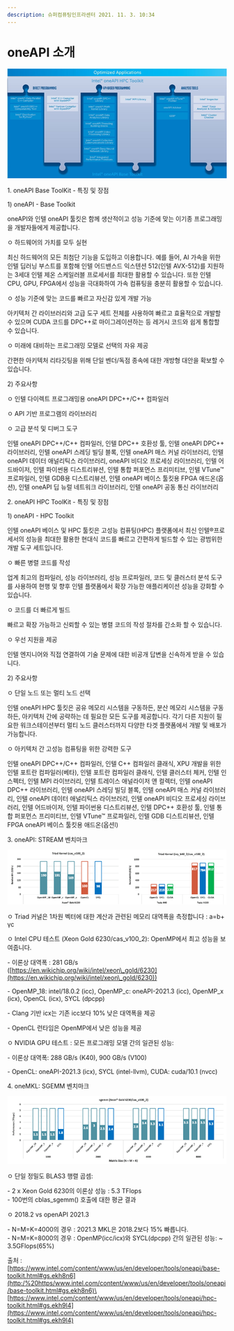 ```yaml
---
description: 슈퍼컴퓨팅인프라센터 2021. 11. 3. 10:34
---
```


# oneAPI 소개

![](../../.gitbook/assets/4j49EFsjgGpRygeBMQpu0k.png)

1\. oneAPI Base ToolKit - 특징 및 장점

1\) oneAPI - Base Toolkit

oneAPI와 인텔 oneAPI 툴킷은 함께 생산적이고 성능 기준에 맞는 이기종 프로그래밍을 개발자들에게 제공합니다.

ㅇ 하드웨어의 가치를 모두 실현

최신 하드웨어의 모든 최첨단 기능을 도입하고 이용합니다. 예를 들어, AI 가속을 위한 인텔 딥러닝 부스트를 포함해 인텔 어드밴스드 익스텐션 512(인텔 AVX-512)를 지원하는 3세대 인텔 제온 스케일러블 프로세서를 최대한 활용할 수 있습니다. 또한 인텔 CPU, GPU, FPGA에서 성능을 극대화하여 가속 컴퓨팅을 충분히 활용할 수 있습니다.

ㅇ 성능 기준에 맞는 코드를 빠르고 자신감 있게 개발 가능

아키텍처 간 라이브러리와 고급 도구 세트 전체를 사용하여 빠르고 효율적으로 개발할 수 있으며 CUDA 코드를 DPC++로 마이그레이션하는 등 레거시 코드와 쉽게 통합할 수 있습니다.

ㅇ 미래에 대비하는 프로그래밍 모델로 선택의 자유 제공

간편한 아키텍처 리타깃팅을 위해 단일 벤더/독점 종속에 대한 개방형 대안을 확보할 수 있습니다.



2\) 주요사항

ㅇ 인텔 다이렉트 프로그래밍용 oneAPI DPC++/C++ 컴파일러

ㅇ API 기반 프로그램의 라이브러리

ㅇ 고급 분석 및 디버그 도구

인텔 oneAPI DPC++/C++ 컴파일러, 인텔 DPC++ 호환성 툴, 인텔 oneAPI DPC++ 라이브러리, 인텔 oneAPI 스레딩 빌딩 블록, 인텔 oneAPI 매스 커널 라이브러리, 인텔 oneAPI 데이터 애널리틱스 라이브러리, oneAPI 비디오 프로세싱 라이브러리, 인텔 어드바이저, 인텔 파이썬용 디스트리뷰션, 인텔 통합 퍼포먼스 프리미티브, 인텔 VTune™ 프로파일러, 인텔 GDB용 디스트리뷰션, 인텔 oneAPI 베이스 툴킷용 FPGA 애드온(옵션), 인텔 oneAPI 딥 뉴럴 네트워크 라이브러리, 인텔 oneAPI 공동 통신 라이브러리



2\. oneAPI HPC ToolKit - 특징 및 장점

1\) oneAPI - HPC Toolkit

인텔 oneAPI 베이스 및 HPC 툴킷은 고성능 컴퓨팅(HPC) 플랫폼에서 최신 인텔®프로세서의 성능을 최대한 활용한 현대식 코드를 빠르고 간편하게 빌드할 수 있는 광범위한 개발 도구 세트입니다.

ㅇ 빠른 병렬 코드를 작성

업계 최고의 컴파일러, 성능 라이브러리, 성능 프로파일러, 코드 및 클러스터 분석 도구를 사용하여 현행 및 향후 인텔 플랫폼에서 확장 가능한 애플리케이션 성능을 강화할 수 있습니다.

ㅇ 코드를 더 빠르게 빌드

빠르고 확장 가능하고 신뢰할 수 있는 병렬 코드의 작성 절차를 간소화 할 수 있습니다.

ㅇ 우선 지원을 제공

인텔 엔지니어와 직접 연결하여 기술 문제에 대한 비공개 답변을 신속하게 받을 수 있습니다.



2\) 주요사항

ㅇ 단일 노드 또는 멀티 노드 선택

인텔 oneAPI HPC 툴킷은 공유 메모리 시스템을 구동하든, 분산 메모리 시스템을 구동하든, 아키텍처 간에 공략하는 데 필요한 모든 도구를 제공합니다. 각기 다른 지원이 필요한 워크스테이션부터 멀티 노드 클러스터까지 다양한 타겟 플랫폼에서 개발 및 배포가 가능합니다.

ㅇ 아키텍처 간 고성능 컴퓨팅을 위한 강력한 도구

인텔 oneAPI DPC++/C++ 컴파일러, 인텔 C++ 컴파일러 클래식, XPU 개발을 위한 인텔 포트란 컴파일러(베타), 인텔 포트란 컴파일러 클래식, 인텔 클러스터 체커, 인텔 인스펙터, 인텔 MPI 라이브러리, 인텔 트레이스 애널라이저 앤 컬렉터, 인텔 oneAPI DPC++ 라이브러리, 인텔 oneAPI 스레딩 빌딩 블록, 인텔 oneAPI 매스 커널 라이브러리, 인텔 oneAPI 데이터 애널리틱스 라이브러리, 인텔 oneAPI 비디오 프로세싱 라이브러리, 인텔 어드바이저, 인텔 파이썬용 디스트리뷰션, 인텔 DPC++ 호환성 툴, 인텔 통합 퍼포먼스 프리미티브, 인텔 VTune™ 프로파일러, 인텔 GDB 디스트리뷰션, 인텔 FPGA oneAPI 베이스 툴킷용 애드온(옵션l)



3\. oneAPI: STREAM 벤치마크

![](../../.gitbook/assets/VfXj29dUQOT6EMkkoN2akK.png)

ㅇ Triad 커널은 1차원 벡터에 대한 계산과 관련된 메모리 대역폭을 측정합니다 : a=b+ γc

ㅇ Intel CPU 테스트 (Xeon Gold 6230/cas\_v100\_2): OpenMP에서 최고 성능을 보여줍니다.

\- 이론상 대역폭 : 281 GB/s ([https://en.wikichip.org/wiki/intel/xeon\_gold/6230](https://en.wikichip.org/wiki/intel/xeon\_gold/6230))

\- OpenMP\_18: intel/18.0.2 (icc), OpenMP\_c: oneAPI-2021.3 (icc), OpenMP\_x (icx), OpenCL (icx), SYCL (dpcpp)

\- Clang 기반 icx는 기존 icc보다 10% 낮은 대역폭을 제공

\- OpenCL 런타임은 OpenMP에서 낮은 성능을 제공

ㅇ NVIDIA GPU 테스트 : 모든 프로그래밍 모델 간의 일관된 성능:

\- 이론상 대역폭: 288 GB/s (K40), 900 GB/s (V100)

\- OpenCL: oneAPI-2021.3 (icx), SYCL (intel-llvm), CUDA: cuda/10.1 (nvcc)



4\. oneMKL: SGEMM 벤치마크

![](../../.gitbook/assets/RcvMYHdeqmm50YH7Q8dw61.png)

ㅇ 단일 정밀도 BLAS3 행렬 곱셈:

\- 2 x Xeon Gold 6230의 이론상 성능 : 5.3 TFlops\
\- 100번의 cblas\_sgemm() 호출에 대한 평균 결과

ㅇ 2018.2 vs openAPI 2021.3

\- N=M=K=4000의 경우 : 2021.3 MKL은 2018.2보다 15% 빠릅니다.\
\- N=M=K=8000의 경우 : OpenMP(icc/icx)와 SYCL(dpcpp) 간의 일관된 성능: \~ 3.5GFlops(65%)

출처 : [https://www.intel.com/content/www/us/en/developer/tools/oneapi/base-toolkit.html#gs.ekh8n6](http:/%20https/www.intel.com/content/www/us/en/developer/tools/oneapi/base-toolkit.html#gs.ekh8n6)\
[https://www.intel.com/content/www/us/en/developer/tools/oneapi/hpc-toolkit.html#gs.ekh9l4](https://www.intel.com/content/www/us/en/developer/tools/oneapi/hpc-toolkit.html#gs.ekh9l4)
